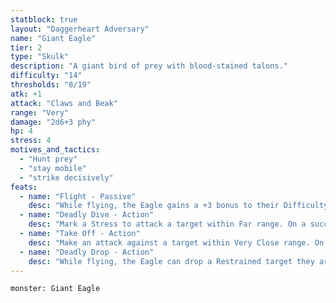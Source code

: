 ```yaml
---
statblock: true
layout: "Daggerheart Adversary"
name: "Giant Eagle"
tier: 2
type: "Skulk"
description: "A giant bird of prey with blood-stained talons."
difficulty: "14"
thresholds: "8/19"
atk: +1
attack: "Claws and Beak"
range: "Very"
damage: "2d6+3 phy"
hp: 4
stress: 4
motives_and_tactics:
  - "Hunt prey"
  - "stay mobile"
  - "strike decisively"
feats:
  - name: "Flight - Passive"
    desc: "While flying, the Eagle gains a +3 bonus to their Difficulty."
  - name: "Deadly Dive - Action"
    desc: "Mark a Stress to attack a target within Far range. On a success, deal 2d10+2 physical damage and knock the target over, making them Vulnerable until they next act."
  - name: "Take Off - Action"
    desc: "Make an attack against a target within Very Close range. On a success, deal 2d4+3 physical damage and the target must succeed on an Agility Reaction Roll or become temporarily Restrained within the Eagle’s massive talons. If the target is Restrained, the Eagle immediately lifts them to the air to Very Far range above the battlefield while holding them."
  - name: "Deadly Drop - Action"
    desc: "While flying, the Eagle can drop a Restrained target they are holding. When dropped, the target is no longer Restrained but starts falling. If their fall isn’t prevented during the PCs’ next action, the target takes 2d20 physical damage when they land."
---
```


```statblock
monster: Giant Eagle
```